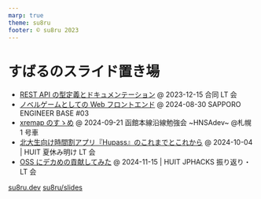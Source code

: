 ```yaml
---
marp: true
theme: su8ru
footer: © su8ru 2023
---
```


# すばるのスライド置き場

- [REST API の型定義とドキュメンテーション](/231215-typesafe-api-client)
  @ 2023-12-15 合同 LT 会
- [ノベルゲームとしての Web フロントエンド](/240830-seb03)
  @ 2024-08-30 SAPPORO ENGINEER BASE #03
- [xremap のすゝめ](/240921-hnsadev01)
  @ 2024-09-21 函館本線沿線勉強会 ~HNSAdev~ @札幌 1 号車
- [北大生向け時間割アプリ『Hupass』のこれまでとこれから](/241004-hupass)
  @ 2024-10-04 | HUIT 夏休み明け LT 会
- [OSS にデカめの貢献してみた](/241115-typespec)
  @ 2024-11-15 | HUIT JPHACKS 振り返り・LT 会

[su8ru.dev](https://su8ru.dev)
[su8ru/slides](https://github.com/su8ru/slides)
